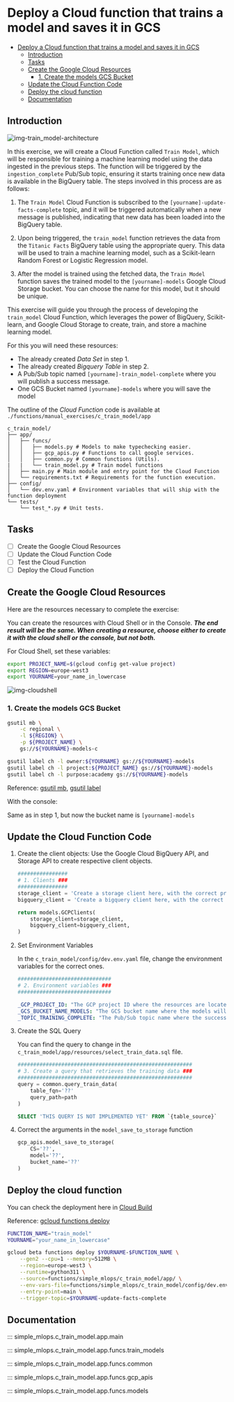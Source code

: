 # Deploy a Cloud function that trains a model and saves it in GCS

- [Deploy a Cloud function that trains a model and saves it in GCS](#deploy-a-cloud-function-that-trains-a-model-and-saves-it-in-gcs)
  - [Introduction](#introduction)
  - [Tasks](#tasks)
  - [Create the Google Cloud Resources](#create-the-google-cloud-resources)
    - [1. Create the models GCS Bucket](#1-create-the-models-gcs-bucket)
  - [Update the Cloud Function Code](#update-the-cloud-function-code)
  - [Deploy the cloud function](#deploy-the-cloud-function)
  - [Documentation](#documentation)

## Introduction

![img-train_model-architecture](./resources/part_3/model_v2.png)

In this exercise, we will create a Cloud Function called `Train Model`, which will be responsible for training a machine learning model using the data ingested in the previous steps. The function will be triggered by the `ingestion_complete` Pub/Sub topic, ensuring it starts training once new data is available in the BigQuery table. The steps involved in this process are as follows:

1. The `Train Model` Cloud Function is subscribed to the `[yourname]-update-facts-complete` topic, and it will be triggered automatically when a new message is published, indicating that new data has been loaded into the BigQuery table.

2. Upon being triggered, the `train_model` function retrieves the data from the `Titanic Facts` BigQuery table using the appropriate query. This data will be used to train a machine learning model, such as a Scikit-learn Random Forest or Logistic Regression model.

3. After the model is trained using the fetched data, the `Train Model` function saves the trained model to the `[yourname]-models` Google Cloud Storage bucket. You can choose the name for this model, but it should be unique.

This exercise will guide you through the process of developing the `train_model` Cloud Function, which leverages the power of BigQuery, Scikit-learn, and Google Cloud Storage to create, train, and store a machine learning model.

For this you will need these resources:

- The already created *Data Set* in step 1.
- The already created *Bigquery Table* in step 2.
- A Pub/Sub topic named `[yourname]-train_model-complete` where you will publish a success message.
- One GCS Bucket named `[yourname]-models` where you will save the model

The outline of the *Cloud Function* code is available at `./functions/manual_exercises/c_train_model/app`

```text
c_train_model/
├── app/
│   ├── funcs/
│   │   ├── models.py # Models to make typechecking easier.
│   │   ├── gcp_apis.py # Functions to call google services.
│   │   ├── common.py # Common functions (Utils).
|   |   └── train_model.py # Train model functions
│   ├── main.py # Main module and entry point for the Cloud Function
│   └── requirements.txt # Requirements for the function execution.
├── config/
│   └── dev.env.yaml # Environment variables that will ship with the function deployment
└── tests/
    └── test_*.py # Unit tests.
```

## Tasks

- [ ] Create the Google Cloud Resources
- [ ] Update the Cloud Function Code
- [ ] Test the Cloud Function
- [ ] Deploy the Cloud Function

## Create the Google Cloud Resources

Here are the resources necessary to complete the exercise:

You can create the resources with Cloud Shell or in the Console.
***The end result will be the same. When creating a resource, choose either to create it with the cloud shell or the console, but not both.***

For Cloud Shell, set these variables:

```bash
export PROJECT_NAME=$(gcloud config get-value project)
export REGION=europe-west3
export YOURNAME=your_name_in_lowercase
```

![img-cloudshell](https://i.imgur.com/5vmuTn8.png)

### 1. Create the models GCS Bucket

```bash
gsutil mb \
    -c regional \
    -l ${REGION} \
    -p ${PROJECT_NAME} \
    gs://${YOURNAME}-models-c

gsutil label ch -l owner:${YOURNAME} gs://${YOURNAME}-models
gsutil label ch -l project:${PROJECT_NAME} gs://${YOURNAME}-models
gsutil label ch -l purpose:academy gs://${YOURNAME}-models
```

Reference: [gsutil mb](https://cloud.google.com/storage/docs/gsutil/commands/mb), [gsutil label](https://cloud.google.com/storage/docs/gsutil/commands/label)

With the console:

Same as in step 1, but now the bucket name is `[yourname]-models`

## Update the Cloud Function Code

1. Create the client objects: Use the Google Cloud BigQuery API, and Storage API to create respective client objects.

    ```python
    ################
    # 1. Clients ###
    ################
    storage_client = 'Create a storage client here, with the correct project ID argument'
    bigquery_client = 'Create a bigquery client here, with the correct project ID argument'

    return models.GCPClients(
        storage_client=storage_client,
        bigquery_client=bigquery_client,
    )
    ```

2. Set Environment Variables

    In the `c_train_model/config/dev.env.yaml` file, change the environment variables for the correct ones.

    ```python
    ##############################
    # 2. Environment variables ###
    ##############################
    ```

    ```yaml
    _GCP_PROJECT_ID: "The GCP project ID where the resources are located"
    _GCS_BUCKET_NAME_MODELS: "The GCS bucket name where the models will be saved"
    _TOPIC_TRAINING_COMPLETE: "The Pub/Sub topic name where the success message will be published"
    ```

3. Create the SQL Query

    You can find the query to change in the `c_train_model/app/resources/select_train_data.sql` file.

    ```python
    ########################################################
    # 3. Create a query that retrieves the training data ###
    ########################################################
    query = common.query_train_data(
        table_fqn='??'
        query_path=path
    )
    ```

    ```sql
    SELECT 'THIS QUERY IS NOT IMPLEMENTED YET' FROM `{table_source}`
    ```

4. Correct the arguments in the `model_save_to_storage` function

    ```python
    gcp_apis.model_save_to_storage(
        CS='??',
        model='??',
        bucket_name='??'
    )
    ```

## Deploy the cloud function

You can check the deployment here in [Cloud Build](https://console.cloud.google.com/cloud-build/builds;region=europe-west3?referrer=search&project=closeracademy-handson)

Reference: [gcloud functions deploy](https://cloud.google.com/sdk/gcloud/reference/functions/deploy)

```bash
FUNCTION_NAME="train_model"
YOURNAME="your_name_in_lowercase"

gcloud beta functions deploy $YOURNAME-$FUNCTION_NAME \
    --gen2 --cpu=1 --memory=512MB \
    --region=europe-west3 \
    --runtime=python311 \
    --source=functions/simple_mlops/c_train_model/app/ \
    --env-vars-file=functions/simple_mlops/c_train_model/config/dev.env.yaml \
    --entry-point=main \
    --trigger-topic=$YOURNAME-update-facts-complete
```

## Documentation

::: simple_mlops.c_train_model.app.main

::: simple_mlops.c_train_model.app.funcs.train_models

::: simple_mlops.c_train_model.app.funcs.common

::: simple_mlops.c_train_model.app.funcs.gcp_apis

::: simple_mlops.c_train_model.app.funcs.models
